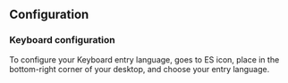 ## Configuration

### Keyboard configuration

To configure your Keyboard entry language, goes to ES icon, place in the bottom-right corner of your desktop, and choose your entry language.
